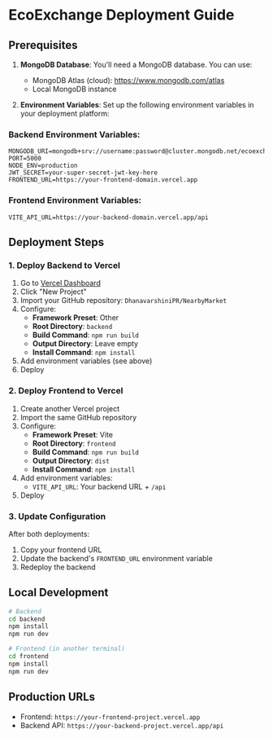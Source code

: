 # EcoExchange Deployment Guide

## Prerequisites

1. **MongoDB Database**: You'll need a MongoDB database. You can use:
   - MongoDB Atlas (cloud): https://www.mongodb.com/atlas
   - Local MongoDB instance

2. **Environment Variables**: Set up the following environment variables in your deployment platform:

### Backend Environment Variables:
```
MONGODB_URI=mongodb+srv://username:password@cluster.mongodb.net/ecoexchange
PORT=5000
NODE_ENV=production
JWT_SECRET=your-super-secret-jwt-key-here
FRONTEND_URL=https://your-frontend-domain.vercel.app
```

### Frontend Environment Variables:
```
VITE_API_URL=https://your-backend-domain.vercel.app/api
```

## Deployment Steps

### 1. Deploy Backend to Vercel

1. Go to [Vercel Dashboard](https://vercel.com/dashboard)
2. Click "New Project"
3. Import your GitHub repository: `DhanavarshiniPR/NearbyMarket`
4. Configure:
   - **Framework Preset**: Other
   - **Root Directory**: `backend`
   - **Build Command**: `npm run build`
   - **Output Directory**: Leave empty
   - **Install Command**: `npm install`
5. Add environment variables (see above)
6. Deploy

### 2. Deploy Frontend to Vercel

1. Create another Vercel project
2. Import the same GitHub repository
3. Configure:
   - **Framework Preset**: Vite
   - **Root Directory**: `frontend`
   - **Build Command**: `npm run build`
   - **Output Directory**: `dist`
   - **Install Command**: `npm install`
4. Add environment variables:
   - `VITE_API_URL`: Your backend URL + `/api`
5. Deploy

### 3. Update Configuration

After both deployments:
1. Copy your frontend URL
2. Update the backend's `FRONTEND_URL` environment variable
3. Redeploy the backend

## Local Development

```bash
# Backend
cd backend
npm install
npm run dev

# Frontend (in another terminal)
cd frontend
npm install
npm run dev
```

## Production URLs

- Frontend: `https://your-frontend-project.vercel.app`
- Backend API: `https://your-backend-project.vercel.app/api`
